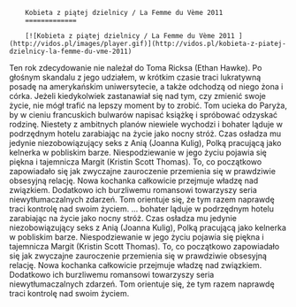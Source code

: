 
        Kobieta z piątej dzielnicy / La Femme du Vème 2011 
        =============
        
        [![Kobieta z piątej dzielnicy / La Femme du Vème 2011 ](http://vidos.pl/images/player.gif)](http://vidos.pl/kobieta-z-piatej-dzielnicy-la-femme-du-vme-2011)
        
        
 Ten rok zdecydowanie nie należał do Toma Ricksa (Ethan Hawke). Po głośnym skandalu z jego udziałem, w krótkim czasie traci lukratywną posadę na amerykańskim uniwersytecie, a także odchodzą od niego żona i córka. Jeżeli kiedykolwiek zastanawiał się nad tym, czy zmienić swoje życie, nie mógł trafić na lepszy moment by to zrobić. Tom ucieka do Paryża, by w cieniu francuskich bulwarów napisać książkę i spróbować odzyskać rodzinę. Niestety z ambitnych planów niewiele wychodzi i bohater ląduje w podrzędnym hotelu zarabiając na życie jako nocny stróż. Czas osładza mu jedynie niezobowiązujący seks z Anią (Joanna Kulig), Polką pracującą jako kelnerka w pobliskim barze. Niespodziewanie w jego życiu pojawia się piękna i tajemnicza Margit (Kristin Scott Thomas). To, co początkowo zapowiadało się jak zwyczajne zauroczenie przemienia się w prawdziwie obsesyjną relację. Nowa kochanka całkowicie przejmuje władzę nad związkiem. Dodatkowo ich burzliwemu romansowi towarzyszy seria niewytłumaczalnych zdarzeń. Tom orientuje się, że tym razem naprawdę traci kontrolę nad swoim życiem.   ... bohater ląduje w podrzędnym hotelu zarabiając na życie jako nocny stróż. Czas osładza mu jedynie niezobowiązujący seks z Anią (Joanna Kulig), Polką pracującą jako kelnerka w pobliskim barze. Niespodziewanie w jego życiu pojawia się piękna i tajemnicza Margit (Kristin Scott Thomas). To, co początkowo zapowiadało się jak zwyczajne zauroczenie przemienia się w prawdziwie obsesyjną relację. Nowa kochanka całkowicie przejmuje władzę nad związkiem. Dodatkowo ich burzliwemu romansowi towarzyszy seria niewytłumaczalnych zdarzeń. Tom orientuje się, że tym razem naprawdę traci kontrolę nad swoim życiem.
    